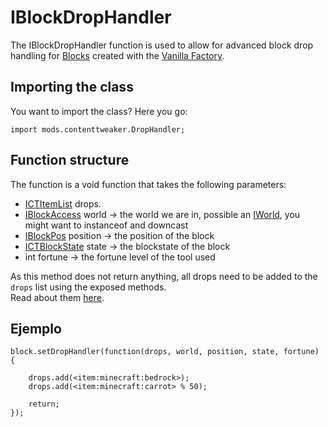 # IBlockDropHandler

The IBlockDropHandler function is used to allow for advanced block drop handling for [Blocks](/Mods/ContentTweaker/Vanilla/Creatable_Content/Block/) created with the [Vanilla Factory](/Mods/ContentTweaker/Vanilla/Creatable_Content/VanillaFactory/).

## Importing the class
You want to import the class? Here you go:
```zenscript
import mods.contenttweaker.DropHandler;
```


## Function structure
The function is a void function that takes the following parameters:

- [ICTItemList](/Mods/ContentTweaker/Vanilla/Types/Drops/ICTItemList/) drops.
- [IBlockAccess](/Vanilla/World/IBlockAccess/) world -> the world we are in, possible an [IWorld](/Mods/ContentTweaker/Vanilla/Types/World/IWorld/), you might want to instanceof and downcast
- [IBlockPos](/Vanilla/World/IBlockPos/) position -> the position of the block
- [ICTBlockState](/Mods/ContentTweaker/Vanilla/Types/Block/ICTBlockState/) state -> the blockstate of the block
- int fortune -> the fortune level of the tool used

As this method does not return anything, all drops need to be added to the `drops` list using the exposed methods.  
Read about them [here](/Mods/ContentTweaker/Vanilla/Types/Drops/ICTItemList/).

## Ejemplo

```zenscript
block.setDropHandler(function(drops, world, position, state, fortune) {

    drops.add(<item:minecraft:bedrock>);
    drops.add(<item:minecraft:carrot> % 50);

    return;
});
```
